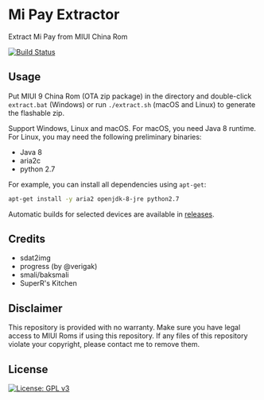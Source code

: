 # Mi Pay Extractor
Extract Mi Pay from MIUI China Rom

[![Build Status](https://travis-ci.org/linusyang92/mipay-extract.svg)](https://travis-ci.org/linusyang92/mipay-extract)

## Usage
Put MIUI 9 China Rom (OTA zip package) in the directory and double-click `extract.bat` (Windows) or run `./extract.sh` (macOS and Linux) to generate the flashable zip.

Support Windows, Linux and macOS. For macOS, you need Java 8 runtime. For Linux, you may need the following preliminary binaries:

* Java 8
* aria2c
* python 2.7

For example, you can install all dependencies using `apt-get`:

```bash
apt-get install -y aria2 openjdk-8-jre python2.7
```

Automatic builds for selected devices are available in [releases](https://github.com/linusyang92/mipay-extract/releases).

## Credits

* sdat2img
* progress (by @verigak)
* smali/baksmali
* SuperR's Kitchen

## Disclaimer
This repository is provided with no warranty. Make sure you have legal access to MIUI Roms if using this repository. If any files of this repository violate your copyright, please contact me to remove them.

## License
[![License: GPL v3](https://img.shields.io/badge/License-GPL%20v3-blue.svg)](https://www.gnu.org/licenses/gpl-3.0)
